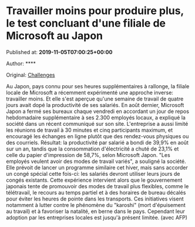 
# Travailler moins pour produire plus, le test concluant d'une filiale de Microsoft au Japon

Published at: **2019-11-05T07:00:25+00:00**

Author: ****

Original: [Challenges](https://www.challenges.fr/entreprise/vie-de-bureau/travailler-moins-pour-produire-plus-le-test-concluant-d-une-filiale-de-microsoft-au-japon_683160)

Au Japon, pays connu pour ses heures supplémentaires à rallonge, la filiale locale de Microsoft a récemment expérimenté une approche inverse: travailler moins. Et elle s'est aperçue qu'une semaine de travail de quatre jours avait dopé la productivité de ses salariés.
En août dernier, Microsoft Japon a fermé ses bureaux chaque vendredi en accordant un jour de repos hebdomadaire supplémentaire à ses 2.300 employés locaux, a expliqué la société dans un récent communiqué sur son site.
L'entreprise a aussi limité les réunions de travail à 30 minutes et cinq participants maximum, et encouragé les échanges en ligne plutôt que des rendez-vous physiques ou des courriels.
Résultat: la productivité par salarié a bondi de 39,9% en août sur un an, tandis que la consommation d'électricité a chuté de 23,1% et celle du papier d'impression de 58,7%, selon Microsoft Japon.
"Les employés veulent avoir des modes de travail variés", a souligné la société. Elle prévoit de lancer un programme similaire cet hiver, mais sans accorder un congé spécial cette fois-ci: les salariés devront utiliser leurs jours de congés existants.
Cette expérience intervient alors que le gouvernement japonais tente de promouvoir des modes de travail plus flexibles, comme le télétravail, le recours au temps partiel et à des horaires de bureau décalés pour éviter les heures de pointe dans les transports.
Ces initiatives visent notamment à lutter contre le phénomène du "karoshi" (mort d'épuisement au travail) et à favoriser la natalité, en berne dans le pays. Cependant leur adoption par les entreprises locales est jusqu'à présent limitée.
(avec AFP)
